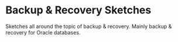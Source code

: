 # Backup & Recovery Sketches

Sketches all around the topic of backup & recovery. Mainly backup & recovery for
Oracle databases.
